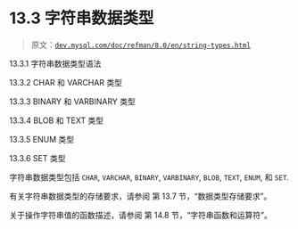 # 13.3 字符串数据类型

> 原文：[`dev.mysql.com/doc/refman/8.0/en/string-types.html`](https://dev.mysql.com/doc/refman/8.0/en/string-types.html)

13.3.1 字符串数据类型语法

13.3.2 CHAR 和 VARCHAR 类型

13.3.3 BINARY 和 VARBINARY 类型

13.3.4 BLOB 和 TEXT 类型

13.3.5 ENUM 类型

13.3.6 SET 类型

字符串数据类型包括 `CHAR`, `VARCHAR`, `BINARY`, `VARBINARY`, `BLOB`, `TEXT`, `ENUM`, 和 `SET`.

有关字符串数据类型的存储要求，请参阅 第 13.7 节，“数据类型存储要求”。

关于操作字符串值的函数描述，请参阅 第 14.8 节，“字符串函数和运算符”。
